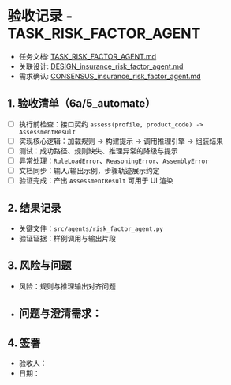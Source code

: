 # 验收记录 - TASK_RISK_FACTOR_AGENT

- 任务文档: [TASK_RISK_FACTOR_AGENT.md](../TASK_RISK_FACTOR_AGENT.md)
- 关联设计: [DESIGN_insurance_risk_factor_agent.md](../../DESIGN_insurance_risk_factor_agent.md)
- 需求确认: [CONSENSUS_insurance_risk_factor_agent.md](../../CONSENSUS_insurance_risk_factor_agent.md)

## 1. 验收清单（6a/5_automate）
- [ ] 执行前检查：接口契约 `assess(profile, product_code) -> AssessmentResult`
- [ ] 实现核心逻辑：加载规则 → 构建提示 → 调用推理引擎 → 组装结果
- [ ] 测试：成功路径、规则缺失、推理异常的降级与提示
- [ ] 异常处理：`RuleLoadError`、`ReasoningError`、`AssemblyError`
- [ ] 文档同步：输入/输出示例，步骤轨迹展示约定
- [ ] 验证完成：产出 `AssessmentResult` 可用于 UI 渲染

## 2. 结果记录
- 关键文件：`src/agents/risk_factor_agent.py`
- 验证证据：样例调用与输出片段

## 3. 风险与问题
- 风险：规则与推理输出对齐问题
- 问题与澄清需求：
  -

## 4. 签署
- 验收人：
- 日期：


